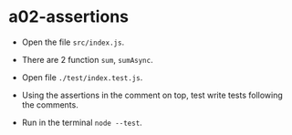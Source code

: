 # a02-assertions

- Open the file `src/index.js`.

- There are 2 function `sum`, `sumAsync`.

- Open file `./test/index.test.js`.

- Using the assertions in the comment on top, test write tests following the comments.

- Run in the terminal `node --test`.
